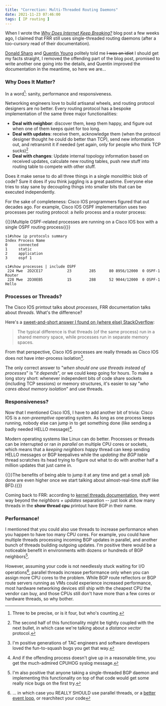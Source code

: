 ```yaml
---
title: "Correction: Multi-Threaded Routing Daemons"
date: 2021-11-23 07:46:00
tags: [ IP routing ]
---
```

When I wrote the _[Why Does Internet Keep Breaking?](https://blog.ipspace.net/2021/11/internet-keeps-breaking.html)_ blog post a few weeks ago, I claimed that FRR still uses single-threaded routing daemons (after a too-cursory read of their documentation).

[Donald Sharp](https://www.linkedin.com/in/donaldsharp/) and [Quentin Young](https://github.com/qlyoung) politely told me ~~I was an idiot~~ I should get my facts straight, I removed the offending part of the blog post, promised to write another one going into the details, and Quentin improved the documentation in the meantime, so here we are...
<!--more-->
### Why Does It Matter?

In a word[^13]: sanity, performance and responsiveness.

[^13]: Three to be precise, or is it four, but who's counting.

Networking engineers love to build artisanal wheels, and routing protocol designers are no better. Every routing protocol has a bespoke implementation of the same three major functionalities:

* **Deal with neighbor**: discover them, keep them happy, and figure out when one of them keeps quiet for too long.
* **Deal with updates**: receive them, acknowledge them (when the protocol designer thought he could do better than TCP), send new information out, and retransmit it if needed (yet again, only for people who think TCP sucks)[^DV]
* **Deal with changes**: Update internal topology information based on received updates, calculate new routing tables, push new stuff into routing table to compete with other stuff.

[^DV]: The second half of this functionality might be tightly coupled with the next bullet, in which case we're talking about a *distance vector* protocol.

Does it make sense to do all three things in a single monolithic blob of code? Sure it does if you think juggling is a great pastime. Everyone else tries to stay sane by decoupling things into smaller bits that can be executed independently. 

For the sake of completeness: Cisco IOS programmers figured that out decades ago. For example, Cisco IOS OSPF implementation uses two processes per routing protocol: a *hello* process and a *router* process:

{{<cc>}}Multiple OSPF-related processes are running on a Cisco IOS box with a single OSPF routing process{{</cc>}}
```
s1#show ip protocols summary
Index Process Name
0     connected
1     static
2     application
3     ospf 1

s1#show processes | include OSPF
 224 Mwe  2D2CE17           23        285      80 8956/12000  0 OSPF-1 Router
 228 Mwe  2D30EB5           15        288      52 9044/12000  0 OSPF-1 Hello
```

### Processes or Threads?

The Cisco IOS printout talks about *processes*, FRR documentation talks about *threads*. What's the difference?

Here's a [sweet-and-short answer I found on (where else) StackOverflow](https://stackoverflow.com/questions/200469/what-is-the-difference-between-a-process-and-a-thread):

> The typical difference is that threads (of the same process) run in a shared memory space, while processes run in separate memory spaces.

From that perspective, Cisco IOS processes are really threads as Cisco IOS does not have inter-process isolation[^IOS-1].

The only correct answer to "_when should one use threads instead of processes_" is "_it depends_", or we could keep going for hours. To make a long story short: whenever independent bits of code share sockets (including TCP sessions) or memory structures, it's easier to say "_who cares about memory isolation_" and use threads.

[^IOS-1]: I'm positive generations of TAC engineers and software developers loved the fun-to-squash bugs you get that way.

### Responsiveness?

Now that I mentioned Cisco IOS, I have to add another bit of trivia: Cisco IOS is a *non-preemptive* operating system. As long as one process keeps running, nobody else can jump in to get something done (like sending a badly needed HELLO message)[^HOG].

[^HOG]: And if the offending process doesn't give up in a reasonable time, you get the much-admired CPUHOG syslog message.

Modern operating systems like Linux can do better. Processes or threads can be interrupted or ran *in parallel* on multiple CPU cores or sockets, which means that a *keeping neighbors happy* thread can keep sending HELLO messages or BGP keepalives while the *updating the BGP table* thread scratches its head trying to figure out what to do with another half a million updates that just came in.

{{<note info>}}The benefits of being able to jump it at any time and get a small job done are even higher once we start talking about almost-real-time stuff like BFD.{{</note>}}

Coming back to FRR: according to [kernel threads documentation](http://docs.frrouting.org/projects/dev-guide/en/latest/process-architecture.html#kernel-thread-wrapper), they went way beyond the _neighbors + updates_ separation -- just look at how many threads in the **show thread cpu** printout have BGP in their name.

### Performance!

I mentioned that you could also use threads to increase performance when you happen to have too many CPU cores. For example, you could have multiple threads processing incoming BGP updates in parallel, and another bunch of threads building outgoing updates. I'm positive there would be a noticeable benefit in environments with dozens or hundreds of BGP neighbors[^THARD]. 

[^THARD]: I'm also positive that anyone taking a single-threaded BGP daemon and implementing this functionality on top of that code would get some really nice bugs on the first try.

However, assuming your code is not needlessly stuck waiting for I/O operations[^FIXCODE], parallel threads increase performance only when you can assign more CPU cores to the problem. While BGP route reflectors or BGP route servers running as VMs could experience increased performance, most hardware networking devices still ship with the cheapest CPU the vendor can buy, and those CPUs still don't have more than a few cores or hardware threads, so why bother.

[^FIXCODE]: ... in which case you REALLY SHOULD use parallel threads, or a [better event loop](https://en.wikipedia.org/wiki/Event_loop), or rearchitect your code
